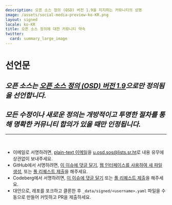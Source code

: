 ```yaml
---
description: 오픈 소스 정의 (OSD) 버전 1.9을 지지하는 커뮤니티의 성명
image: /assets/social-media-preview-ko-KR.png
layout: signed
locale: ko-KR
title: 오픈 소스 정의에 대한 커뮤니티 약속
twitter:
  card: summary_large_image
---
```

# **선언문**

## *오픈 소스는 [오픈 소스 정의 (OSD) 버전 1.9](https://opensourcedefinition.org/)으로만 정의됨을 선언합니다.*

## *모든 수정이나 새로운 정의는 개방적이고 투명한 절차를 통해 명확한 커뮤니티 합의가 있을 때만 인정됩니다.*

---
<br>

- 이메일로 서명하려면, [plain-text 이메일](https://useplaintext.email/)을 [u.osd.sos@lists.sr.ht](mailto:u.osd.sos@lists.sr.ht)로 내용 유무에 상관없이 보내주세요.
- GitHub에서 서명하려면, [이 이슈에 댓글 달기](https://github.com/OpenSourceDefinition/sos/issues/1), [웹 인터페이스를 사용하여 새 파일 생성](https://github.com/OpenSourceDefinition/sos/new/main/_data/signed), 또는 [풀 리퀘스트 제출](https://github.com/OpenSourceDefinition/sos/pulls)을 해주세요.
- Codeberg에서 서명하려면, [이 이슈에 댓글 달기](https://codeberg.org/osd/sos/issues/1) 또는 [풀 리퀘스트 제출](https://codeberg.org/osd/sos/pulls)을 해주세요.
- 대안으로, 레포를 포크하고 클론한 후 `_data/signed/<username>.yaml` 파일을 수동으로 만들어 커밋하고 PR을 제출하세요.